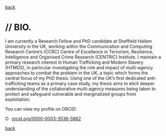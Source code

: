 
[back](./)

# // BIO. 

I am currently a Research Fellow and PhD candidate at Sheffield Hallam University in the UK, working within the Communication and Computing Research Centre’s (CCRC) Centre of Excellence in Terrorism, Resilience, Intelligence and Organised Crime Research (CENTRIC) Institute. I maintain a primary research interest in Human Trafficking and Modern Slavery (HTMDS), in particular investigating the role and impact of multi-agency approaches to combat the problem in the UK, a topic which forms the central focus of my PhD thesis. Using one of the UK’s first dedicated anti-trafficking teams as a primary case study, my thesis aims to elicit deeper understanding of the collaborative multi-agency measures being taken to protect and safeguard vulnerable and marginalized groups from exploitation. 

You can view my profile on ORCID: 

<a href="https://orcid.org/0000-0003-3536-5862" target="orcid.widget" rel="noopener noreferrer" style="vertical-align:top;"><img src="https://orcid.org/sites/default/files/images/orcid_16x16.png" style="width:1em;margin-right:.5em;" alt="ORCID iD icon">orcid.org/0000-0003-3536-5862</a>

[back](./)
